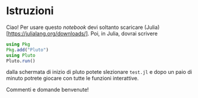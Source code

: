 # Istruzioni

Ciao! Per usare questo _notebook_ devi soltanto scaricare (Julia)[https://julialang.org/downloads/].
Poi, in Julia, dovrai scrivere
```julia
using Pkg
Pkg.add("Pluto")
using Pluto
Pluto.run()
```
dalla schermata di inizio di pluto potete slezionare `test.jl` e dopo un paio di minuto potrete giocare con tutte le funzioni interattive.

Commenti e domande benvenute!
